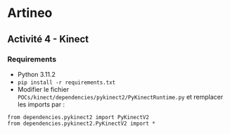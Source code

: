 # Artineo

## Activité 4 - Kinect

### Requirements

- Python 3.11.2
- `pip install -r requirements.txt`
- Modifier le fichier `POCs/kinect/dependencies/pykinect2/PyKinectRuntime.py` et remplacer les imports par : 
```
from dependencies.pykinect2 import PyKinectV2
from dependencies.pykinect2.PyKinectV2 import *
```
